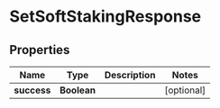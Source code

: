

# SetSoftStakingResponse


## Properties

| Name | Type | Description | Notes |
|------------ | ------------- | ------------- | -------------|
|**success** | **Boolean** |  |  [optional] |



